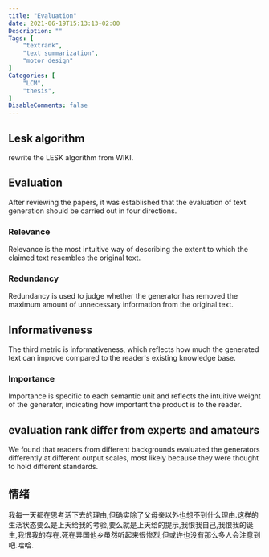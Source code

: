```yaml
---
title: "Evaluation"
date: 2021-06-19T15:13:13+02:00
Description: ""
Tags: [
    "textrank",
    "text summarization",
    "motor design"
]
Categories: [
    "LCM",
    "thesis",
]
DisableComments: false
---
```

## Lesk algorithm

rewrite the LESK algorithm from WIKI.


## Evaluation

After reviewing the papers, it was established that the evaluation of text generation should be carried out in four directions.

### Relevance

Relevance is the most intuitive way of describing the extent to which the claimed text resembles the original text.

### Redundancy
Redundancy is used to judge whether the generator has removed the maximum amount of unnecessary information from the original text.


## Informativeness

The third metric is informativeness, which reflects how much the generated text can improve compared to the reader's existing knowledge base.

### Importance
Importance is specific to each semantic unit and reflects the intuitive weight of the generator, indicating how important the product is to the reader.

## evaluation rank differ from experts and amateurs
We found that readers from different backgrounds evaluated the generators differently at different output scales, most likely because they were thought to hold different standards.

## 情绪
我每一天都在思考活下去的理由,但确实除了父母亲以外也想不到什么理由.这样的生活状态要么是上天给我的考验,要么就是上天给的提示,我恨我自己,我恨我的诞生,我恨我的存在.死在异国他乡虽然听起来很惨烈,但或许也没有那么多人会注意到吧.哈哈.